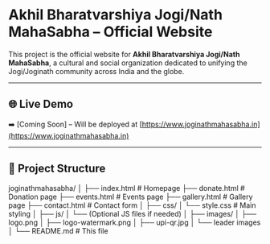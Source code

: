 # Akhil Bharatvarshiya Jogi/Nath MahaSabha – Official Website

This project is the official website for **Akhil Bharatvarshiya Jogi/Nath MahaSabha**, a cultural and social organization dedicated to unifying the Jogi/Joginath community across India and the globe.

---

## 🌐 Live Demo

➡️ [Coming Soon] – Will be deployed at [https://www.joginathmahasabha.in](https://www.joginathmahasabha.in)

---

## 📁 Project Structure

joginathmahasabha/
│
├── index.html # Homepage
├── donate.html # Donation page
├── events.html # Events page
├── gallery.html # Gallery page
├── contact.html # Contact form
│
├── css/
│ └── style.css # Main styling
│
├── js/
│ └── (Optional JS files if needed)
│
├── images/
│ ├── logo.png
│ ├── logo-watermark.png
│ ├── upi-qr.jpg
│ └── leader images
│
└── README.md # This file